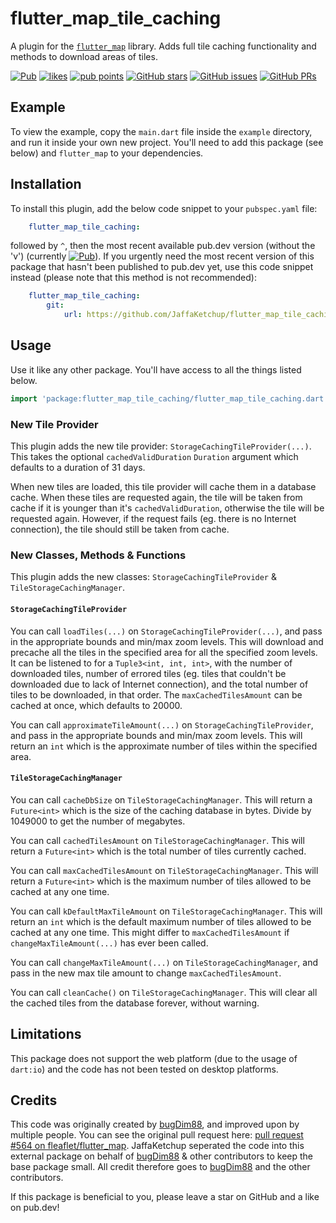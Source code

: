 # flutter_map_tile_caching

A plugin for the [`flutter_map`](https://pub.dev/packages/flutter_map) library. Adds full tile caching functionality and methods to download areas of tiles.

[![Pub](https://img.shields.io/pub/v/flutter_map_tile_caching.svg)](https://pub.dev/packages/flutter_map_tile_caching) [![likes](https://badges.bar/flutter_map_tile_caching/likes)](https://pub.dev/packages/flutter_map_tile_caching/score) [![pub points](https://badges.bar/flutter_map_tile_caching/pub%20points)](https://pub.dev/packages/flutter_map_tile_caching/score)
[![GitHub stars](https://img.shields.io/github/stars/JaffaKetchup/flutter_map_tile_caching.svg?style=social&label=Stars)](https://GitHub.com/JaffaKetchup/flutter_map_tile_caching/stargazers/) [![GitHub issues](https://img.shields.io/github/issues/JaffaKetchup/flutter_map_tile_caching.svg?style=social&label=Issues)](https://GitHub.com/JaffaKetchup/flutter_map_tile_caching/issues/) [![GitHub PRs](https://img.shields.io/github/issues-pr/JaffaKetchup/flutter_map_tile_caching.svg?style=social&label=Pull%20Requests)](https://GitHub.com/JaffaKetchup/flutter_map_tile_caching/pulls/)

## Example

To view the example, copy the `main.dart` file inside the `example` directory, and run it inside your own new project. You'll need to add this package (see below) and `flutter_map` to your dependencies.

## Installation

To install this plugin, add the below code snippet to your `pubspec.yaml` file:

```yaml
    flutter_map_tile_caching:
```

followed by `^`, then the most recent available pub.dev version (without the 'v') (currently [![Pub](https://img.shields.io/pub/v/flutter_map_tile_caching.svg)](https://pub.dev/packages/flutter_map_tile_caching)).
If you urgently need the most recent version of this package that hasn't been published to pub.dev yet, use this code snippet instead (please note that this method is not recommended):

```yaml
    flutter_map_tile_caching:
        git:
            url: https://github.com/JaffaKetchup/flutter_map_tile_caching
```

## Usage

Use it like any other package. You'll have access to all the things listed below.

```dart
import 'package:flutter_map_tile_caching/flutter_map_tile_caching.dart';
```

### New Tile Provider

This plugin adds the new tile provider: `StorageCachingTileProvider(...)`.
This takes the optional `cachedValidDuration` `Duration` argument which defaults to a duration of 31 days.

When new tiles are loaded, this tile provider will cache them in a database cache.  When these tiles are requested again, the tile will be taken from cache if it is younger than it's `cachedValidDuration`, otherwise the tile will be requested again. However, if the request fails (eg. there is no Internet connection), the tile should still be taken from cache.

### New Classes, Methods & Functions

This plugin adds the new classes: `StorageCachingTileProvider` & `TileStorageCachingManager`.

#### `StorageCachingTileProvider`

You can call `loadTiles(...)` on `StorageCachingTileProvider(...)`, and pass in the appropriate bounds and min/max zoom levels. This will download and precache all the tiles in the specified area for all the specified zoom levels. It can be listened to for a `Tuple3<int, int, int>`, with the number of downloaded tiles, number of errored tiles (eg. tiles that couldn't be downloaded due to lack of Internet connection), and the total number of tiles to be downloaded, in that order. The `maxCachedTilesAmount` can be cached at once, which defaults to 20000.

You can call `approximateTileAmount(...)` on `StorageCachingTileProvider`, and pass in the appropriate bounds and min/max zoom levels. This will return an `int` which is the approximate number of tiles within the specified area.

#### `TileStorageCachingManager`

You can call `cacheDbSize` on `TileStorageCachingManager`. This will return a `Future<int>` which is the size of the caching database in bytes. Divide by 1049000 to get the number of megabytes.

You can call `cachedTilesAmount` on `TileStorageCachingManager`. This will return a `Future<int>` which is the total number of tiles currently cached.

You can call `maxCachedTilesAmount` on `TileStorageCachingManager`. This will return a `Future<int>` which is the maximum number of tiles allowed to be cached at any one time.

You can call `kDefaultMaxTileAmount` on `TileStorageCachingManager`. This will return an `int` which is the default maximum number of tiles allowed to be cached at any one time. This might differ to `maxCachedTilesAmount` if `changeMaxTileAmount(...)` has ever been called.

You can call `changeMaxTileAmount(...)` on `TileStorageCachingManager`, and pass in the new max tile amount to change `maxCachedTilesAmount`.

You can call `cleanCache()` on `TileStorageCachingManager`. This will clear all the cached tiles from the database forever, without warning.

## Limitations

This package does not support the web platform (due to the usage of `dart:io`) and the code has not been tested on desktop platforms.

## Credits

This code was originally created by [bugDim88](https://github.com/bugDim88), and improved upon by multiple people. You can see the original pull request here: [pull request #564 on fleaflet/flutter_map](https://github.com/fleaflet/flutter_map/pull/564). JaffaKetchup seperated the code into this external package on behalf of [bugDim88](https://github.com/bugDim88) & other contributors to keep the base package small. All credit therefore goes to [bugDim88](https://github.com/bugDim88) and the other contributors.

If this package is beneficial to you, please leave a star on GitHub and a like on pub.dev!
